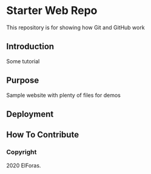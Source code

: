 # Starter Web Repo

This repository is for showing how Git and GitHub work

## Introduction

Some tutorial

## Purpose

Sample website with plenty of files for demos

## Deployment

## How To Contribute

### Copyright

2020 ElForas.